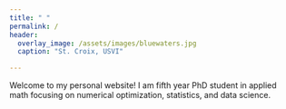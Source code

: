 ```yaml
---
title: " "
permalink: /
header:
  overlay_image: /assets/images/bluewaters.jpg
  caption: "St. Croix, USVI"

---
```



Welcome to my personal website! I am fifth year PhD student in applied math focusing on numerical optimization, statistics, and data science.
